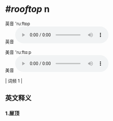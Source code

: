 # ***\#rooftop*** n
英音 'ruːftɒp  
英音
<audio src="./media/rooftop1.aac" controls="controls"></audio>

美音 'ruːftɑːp  
美音
<audio src="./media/rooftop2.aac" controls="controls"></audio>



| 词频 1 |  

英文释义
---
### 1.**屋顶**  


